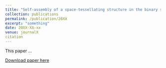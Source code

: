 ```yaml
---
title: "Self-assembly of a space-tessellating structure in the binary system of hard tetrahedra and octahedra"
collection: publications
permalink: /publication/20XX
excerpt: "something"
date: 20XX-XX-xx
venue: journalX
citation
---
```

This paper ...

[Download paper here](http://academicpages.github.io/files/paper1.pdf)
